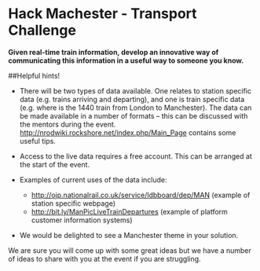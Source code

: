 # Hack Machester - Transport Challenge

**Given real-time train information, develop an innovative way of communicating this information in a useful way to someone you know.**

##Helpful hints!

* There will be two types of data available. One relates to station specific data (e.g. trains arriving and departing), and one is train specific data (e.g. where is the 1440 train from London to Manchester). The data can be made available in a number of formats – this can be discussed with the mentors during the event. http://nrodwiki.rockshore.net/index.php/Main_Page contains some useful tips.

* Access to the live data requires a free account. This can be arranged at the start of the event.

* Examples of current uses of the data include:
  * http://ojp.nationalrail.co.uk/service/ldbboard/dep/MAN  (example of station specific webpage)
  * http://bit.ly/ManPicLiveTrainDepartures (example of platform customer information systems)

* We would be delighted to see a Manchester theme in your solution.

We are sure you will come up with some great ideas but we have a number of ideas to share with you at the event if you are struggling.
